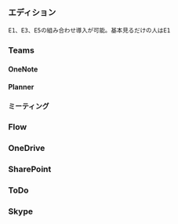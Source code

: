 ### エディション
    E1、E3、E5の組み合わせ導入が可能。基本見るだけの人はE1

### Teams
#### OneNote
#### Planner 
#### ミーティング

### Flow
### OneDrive
### SharePoint
### ToDo
### Skype 

